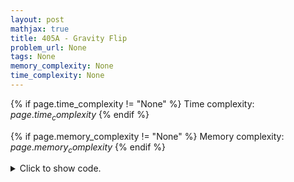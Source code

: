 ```yaml
---
layout: post
mathjax: true
title: 405A - Gravity Flip
problem_url: None
tags: None
memory_complexity: None
time_complexity: None
---
```




{% if page.time_complexity != "None" %}
Time complexity: ${{ page.time_complexity }}$
{% endif %}

{% if page.memory_complexity != "None" %}
Memory complexity: ${{ page.memory_complexity }}$
{% endif %}

<details>
<summary>
<p style="display:inline">Click to show code.</p>
</summary>
```cpp
{% raw %}
using namespace std;
using vi = vector<int>;
int main(void)
{
    int n;
    vi v;
    cin >> n;
    v.resize(n);
    for (auto &x : v)
        cin >> x;
    sort(v.begin(), v.end());
    for (auto x : v)
        cout << x << " ";
    return 0;
}

{% endraw %}
```
</details>

